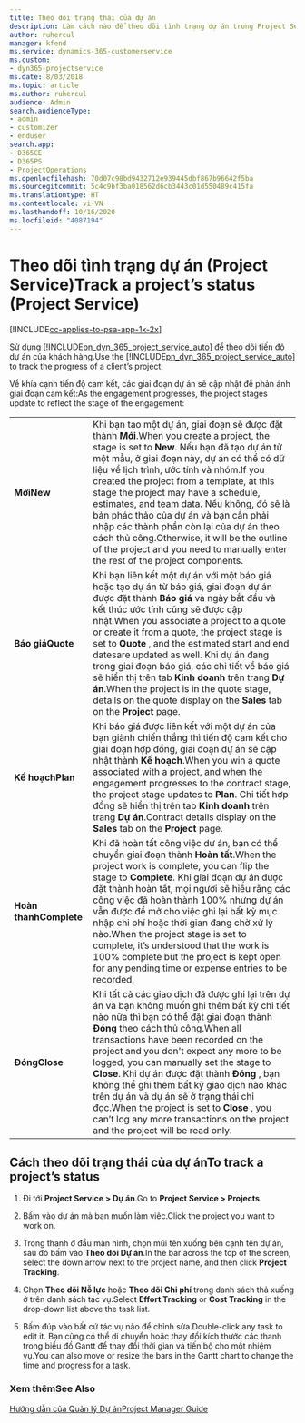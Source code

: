 ```yaml
---
title: Theo dõi trạng thái của dự án
description: Làm cách nào để theo dõi tình trạng dự án trong Project Service
author: ruhercul
manager: kfend
ms.service: dynamics-365-customerservice
ms.custom:
- dyn365-projectservice
ms.date: 8/03/2018
ms.topic: article
ms.author: ruhercul
audience: Admin
search.audienceType:
- admin
- customizer
- enduser
search.app:
- D365CE
- D365PS
- ProjectOperations
ms.openlocfilehash: 70d07c98bd9432712e939445dbf867b96642f5ba
ms.sourcegitcommit: 5c4c9bf3ba018562d6cb3443c01d550489c415fa
ms.translationtype: HT
ms.contentlocale: vi-VN
ms.lasthandoff: 10/16/2020
ms.locfileid: "4087194"
---
```

# <a name="track-a-projects-status-project-service"></a><span data-ttu-id="a49b5-103">Theo dõi tình trạng dự án (Project Service)</span><span class="sxs-lookup"><span data-stu-id="a49b5-103">Track a project’s status (Project Service)</span></span>

[!INCLUDE[cc-applies-to-psa-app-1x-2x](../includes/cc-applies-to-psa-app-1x-2x.md)]

<span data-ttu-id="a49b5-104">Sử dụng [!INCLUDE[pn_dyn_365_project_service_auto](../includes/pn-dyn-365-project-service-auto.md)] để theo dõi tiến độ dự án của khách hàng.</span><span class="sxs-lookup"><span data-stu-id="a49b5-104">Use the [!INCLUDE[pn_dyn_365_project_service_auto](../includes/pn-dyn-365-project-service-auto.md)] to track the progress of a client’s project.</span></span>  

<span data-ttu-id="a49b5-105">Về khía cạnh tiến độ cam kết, các giai đoạn dự án sẽ cập nhật để phản ánh giai đoạn cam kết:</span><span class="sxs-lookup"><span data-stu-id="a49b5-105">As the engagement progresses, the project stages update to reflect the stage of the engagement:</span></span>  


|              |                                                                                                                                                                                                                                                                                                  |
|--------------|--------------------------------------------------------------------------------------------------------------------------------------------------------------------------------------------------------------------------------------------------------------------------------------------------|
|   <span data-ttu-id="a49b5-106">**Mới**</span><span class="sxs-lookup"><span data-stu-id="a49b5-106">**New**</span></span>    | <span data-ttu-id="a49b5-107">Khi bạn tạo một dự án, giai đoạn sẽ được đặt thành **Mới**.</span><span class="sxs-lookup"><span data-stu-id="a49b5-107">When you create a project, the stage is set to **New**.</span></span> <span data-ttu-id="a49b5-108">Nếu bạn đã tạo dự án từ một mẫu, ở giai đoạn này, dự án có thể có dữ liệu về lịch trình, ước tính và nhóm.</span><span class="sxs-lookup"><span data-stu-id="a49b5-108">If you created the project from a template, at this stage the project may have a schedule, estimates, and team data.</span></span> <span data-ttu-id="a49b5-109">Nếu không, đó sẽ là bản phác thảo của dự án và bạn cần phải nhập các thành phần còn lại của dự án theo cách thủ công.</span><span class="sxs-lookup"><span data-stu-id="a49b5-109">Otherwise, it will be the outline of the project and you need to manually enter the rest of the project components.</span></span> |
|  <span data-ttu-id="a49b5-110">**Báo giá**</span><span class="sxs-lookup"><span data-stu-id="a49b5-110">**Quote**</span></span>   |      <span data-ttu-id="a49b5-111">Khi bạn liên kết một dự án với một báo giá hoặc tạo dự án từ báo giá, giai đoạn dự án được đặt thành **Báo giá** và ngày bắt đầu và kết thúc ước tính cũng sẽ được cập nhật.</span><span class="sxs-lookup"><span data-stu-id="a49b5-111">When you associate a project to a quote or create it from a quote, the project stage is set to **Quote** , and the estimated start and end datesare updated as well.</span></span> <span data-ttu-id="a49b5-112">Khi dự án đang trong giai đoạn báo giá, các chi tiết về báo giá sẽ hiển thị trên tab **Kinh doanh** trên trang **Dự án**.</span><span class="sxs-lookup"><span data-stu-id="a49b5-112">When the project is in the quote stage, details on the quote display on the **Sales** tab on the **Project** page.</span></span>      |
|   <span data-ttu-id="a49b5-113">**Kế hoạch**</span><span class="sxs-lookup"><span data-stu-id="a49b5-113">**Plan**</span></span>   |                                     <span data-ttu-id="a49b5-114">Khi báo giá được liên kết với một dự án của bạn giành chiến thắng thì tiến độ cam kết cho giai đoạn hợp đồng, giai đoạn dự án sẽ cập nhật thành **Kế hoạch**.</span><span class="sxs-lookup"><span data-stu-id="a49b5-114">When you win a quote associated with a project, and when the engagement progresses to the contract stage, the project stage updates to **Plan**.</span></span> <span data-ttu-id="a49b5-115">Chi tiết hợp đồng sẽ hiển thị trên tab **Kinh doanh** trên trang **Dự án**.</span><span class="sxs-lookup"><span data-stu-id="a49b5-115">Contract details display on the **Sales** tab on the **Project** page.</span></span>                                      |
| <span data-ttu-id="a49b5-116">**Hoàn thành**</span><span class="sxs-lookup"><span data-stu-id="a49b5-116">**Complete**</span></span> |                    <span data-ttu-id="a49b5-117">Khi đã hoàn tất công việc dự án, bạn có thể chuyển giai đoạn thành **Hoàn tất**.</span><span class="sxs-lookup"><span data-stu-id="a49b5-117">When the project work is complete, you can flip the stage to **Complete**.</span></span> <span data-ttu-id="a49b5-118">Khi giai đoạn dự án được đặt thành hoàn tất, mọi người sẽ hiểu rằng các công việc đã hoàn thành 100% nhưng dự án vẫn được để mở cho việc ghi lại bất kỳ mục nhập chi phí hoặc thời gian đang chờ xử lý nào.</span><span class="sxs-lookup"><span data-stu-id="a49b5-118">When the project stage is set to complete, it’s understood that the work is 100% complete but the project is kept open for any pending time or expense entries to be recorded.</span></span>                     |
|  <span data-ttu-id="a49b5-119">**Đóng**</span><span class="sxs-lookup"><span data-stu-id="a49b5-119">**Close**</span></span>   |           <span data-ttu-id="a49b5-120">Khi tất cả các giao dịch đã được ghi lại trên dự án và bạn không muốn ghi thêm bất kỳ chi tiết nào nữa thì bạn có thể đặt giai đoạn thành **Đóng** theo cách thủ công.</span><span class="sxs-lookup"><span data-stu-id="a49b5-120">When all transactions have been recorded on the project and you don't expect any more to be logged, you can manually set the stage to **Close**.</span></span> <span data-ttu-id="a49b5-121">Khi dự án được đặt thành **Đóng** , bạn không thể ghi thêm bất kỳ giao dịch nào khác trên dự án và dự án sẽ ở trạng thái chỉ đọc.</span><span class="sxs-lookup"><span data-stu-id="a49b5-121">When the project is set to **Close** , you can’t log any more transactions on the project and the project will be read only.</span></span>           |

## <a name="to-track-a-projects-status"></a><span data-ttu-id="a49b5-122">Cách theo dõi trạng thái của dự án</span><span class="sxs-lookup"><span data-stu-id="a49b5-122">To track a project’s status</span></span>  

1.  <span data-ttu-id="a49b5-123">Đi tới **Project Service > Dự án**.</span><span class="sxs-lookup"><span data-stu-id="a49b5-123">Go to **Project Service > Projects**.</span></span>  

2.  <span data-ttu-id="a49b5-124">Bấm vào dự án mà bạn muốn làm việc.</span><span class="sxs-lookup"><span data-stu-id="a49b5-124">Click the project you want to work on.</span></span>  

3.  <span data-ttu-id="a49b5-125">Trong thanh ở đầu màn hình, chọn mũi tên xuống bên cạnh tên dự án, sau đó bấm vào **Theo dõi Dự án**.</span><span class="sxs-lookup"><span data-stu-id="a49b5-125">In the bar across the top of the screen, select the down arrow next to the project name, and then click **Project Tracking**.</span></span>  

4.  <span data-ttu-id="a49b5-126">Chọn **Theo dõi Nỗ lực** hoặc **Theo dõi Chi phí** trong danh sách thả xuống ở trên danh sách tác vụ.</span><span class="sxs-lookup"><span data-stu-id="a49b5-126">Select **Effort Tracking** or **Cost Tracking** in the drop-down list above the task list.</span></span>  

5.  <span data-ttu-id="a49b5-127">Bấm đúp vào bất cứ tác vụ nào để chỉnh sửa.</span><span class="sxs-lookup"><span data-stu-id="a49b5-127">Double-click any task to edit it.</span></span> <span data-ttu-id="a49b5-128">Bạn cũng có thể di chuyển hoặc thay đổi kích thước các thanh trong biểu đồ Gantt để thay đổi thời gian và tiến bộ cho một nhiệm vụ.</span><span class="sxs-lookup"><span data-stu-id="a49b5-128">You can also move or resize the bars in the Gantt chart to change the time and progress for a task.</span></span>  

### <a name="see-also"></a><span data-ttu-id="a49b5-129">Xem thêm</span><span class="sxs-lookup"><span data-stu-id="a49b5-129">See Also</span></span>  
 [<span data-ttu-id="a49b5-130">Hướng dẫn của Quản lý Dự án</span><span class="sxs-lookup"><span data-stu-id="a49b5-130">Project Manager Guide</span></span>](../psa/project-manager-guide.md)
